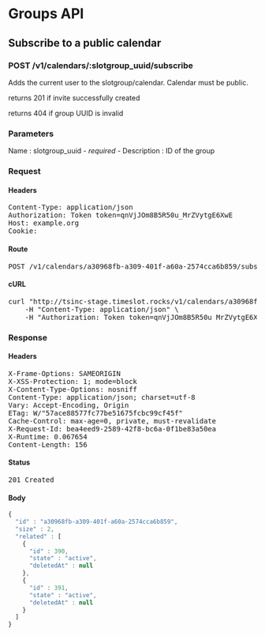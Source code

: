 # Groups API

## Subscribe to a public calendar

### POST /v1/calendars/:slotgroup_uuid/subscribe

Adds the current user to the slotgroup/calendar. Calendar must be public.

returns 201 if invite successfully created

returns 404 if group UUID is invalid

### Parameters

Name : slotgroup_uuid *- required -*
Description : ID of the group

### Request

#### Headers

<pre>Content-Type: application/json
Authorization: Token token=qnVjJOm8B5R50u_MrZVytgE6XwE
Host: example.org
Cookie: </pre>

#### Route

<pre>POST /v1/calendars/a30968fb-a309-401f-a60a-2574cca6b859/subscribe</pre>

#### cURL

<pre class="request">curl &quot;http://tsinc-stage.timeslot.rocks/v1/calendars/a30968fb-a309-401f-a60a-2574cca6b859/subscribe&quot; -d &#39;&#39; -X POST \
	-H &quot;Content-Type: application/json&quot; \
	-H &quot;Authorization: Token token=qnVjJOm8B5R50u_MrZVytgE6XwE&quot;</pre>

### Response

#### Headers

<pre>X-Frame-Options: SAMEORIGIN
X-XSS-Protection: 1; mode=block
X-Content-Type-Options: nosniff
Content-Type: application/json; charset=utf-8
Vary: Accept-Encoding, Origin
ETag: W/&quot;57ace88577fc77be51675fcbc99cf45f&quot;
Cache-Control: max-age=0, private, must-revalidate
X-Request-Id: bea4eed9-2589-42f8-bc6a-0f1be83a50ea
X-Runtime: 0.067654
Content-Length: 156</pre>

#### Status

<pre>201 Created</pre>

#### Body

```javascript
{
  "id" : "a30968fb-a309-401f-a60a-2574cca6b859",
  "size" : 2,
  "related" : [
    {
      "id" : 390,
      "state" : "active",
      "deletedAt" : null
    },
    {
      "id" : 391,
      "state" : "active",
      "deletedAt" : null
    }
  ]
}
```
